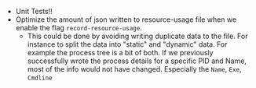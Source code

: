 - Unit Tests!!
- Optimize the amount of json written to resource-usage file when we enable the flag `record-resource-usage`.
  + This could be done by avoiding writing duplicate data to the file. For instance to split the data into "static" and "dynamic" data. For example the process tree is a bit of both. If we previously successfully wrote the process details for a specific PID and Name, most of the info would not have changed. Especially the `Name`, `Exe`, `Cmdline`